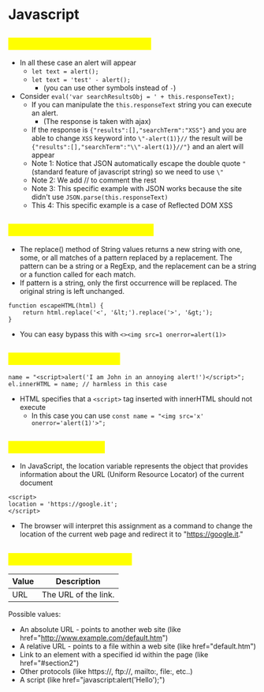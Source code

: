 # Javascript

## <mark style="color:yellow;">Javascript eval() - DOM XSS</mark>

* In all these case an alert will appear
  * `let text = alert();`
  * `let text = 'test' - alert();`
    * (you can use other symbols instead of `-`)
* Consider `eval('var searchResultsObj = ' + this.responseText);`
  * If you can manipulate the `this.responseText` string you can execute an alert.
    * (The response is taken with ajax)
  * If the response is `{"results":[],"searchTerm":"XSS"}` and you are able to change `XSS` keyword into `\"-alert(1)}//` the result will be `{"results":[],"searchTerm":"\\"-alert(1)}//"}` and an alert will appear
  * Note 1: Notice that JSON automatically escape the double quote `"` (standard feature of javascript string) so we need to use `\"`
  * Note 2: We add // to comment the rest
  * Note 3: This specific example with JSON works because the site didn't use `JSON.parse(this.responseText)`
  * This 4: This specific example is a case of Reflected DOM XSS

## <mark style="color:yellow;">Javascript replace() problem</mark>

* The replace() method of String values returns a new string with one, some, or all matches of a pattern replaced by a replacement. The pattern can be a string or a RegExp, and the replacement can be a string or a function called for each match.
* If pattern is a string, only the first occurrence will be replaced. The original string is left unchanged.

```
function escapeHTML(html) {
    return html.replace('<', '&lt;').replace('>', '&gt;');
}
```

* You can easy bypass this with `<><img src=1 onerror=alert(1)>`

## <mark style="color:yellow;">Javascript innerHTML</mark>

```
name = "<script>alert('I am John in an annoying alert!')</script>";
el.innerHTML = name; // harmless in this case
```

* HTML specifies that a `<script>` tag inserted with innerHTML should not execute
  * In this case you can use `const name = "<img src='x' onerror='alert(1)'>";`

## <mark style="color:yellow;">Javascript location</mark>

* In JavaScript, the location variable represents the object that provides information about the URL (Uniform Resource Locator) of the current document

```
<script>
location = 'https://google.it';
</script>
```

* The browser will interpret this assignment as a command to change the location of the current web page and redirect it to "https://google.it."

## <mark style="color:yellow;">Javascript href Attribute</mark>

| Value | Description          |
| ----- | -------------------- |
| URL   | The URL of the link. |

Possible values:

* An absolute URL - points to another web site (like href="http://www.example.com/default.htm")
* A relative URL - points to a file within a web site (like href="default.htm")
* Link to an element with a specified id within the page (like href="#section2")
* Other protocols (like https://, ftp://, mailto:, file:, etc..)
* A script (like href="javascript:alert('Hello');")
